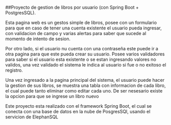 ##Proyecto de gestion de libros por usuario (con Spring Boot + PostgresSQL). 

Esta pagina web es un gestos simple de libros, posee con un formulario
para que en caso de tener una cuenta existente el usuario pueda ingresar,
con validacion de campo y varias alertas para saber que sucede al momento 
de intento de sesion.

Por otro lado, si el usuario nu cuenta con una contraseña este puede ir a
otra pagina para que este pueda crear su usuario. Posee varios validadores para 
saber si el usuario esta existente o se estan ingresando valores no validos, una vez
validado el sistema le indica al usuario si fue o no exitoso el registro.

Una vez ingresado a la pagina principal del sistema, el usuario puede hacer la
gestion de sus libros, se muestra una tabla con informacion de cada libro, el cual
puede tanto eliminar como editar cada uno. De ser nesesario existe la opcion para que
se ingrese un libro nuevo

Este proyecto esta realizado con el framework Spring Boot, el cual se conecta con una 
base de datos en la nube de PosgresSQl, usando el servicion de ElephanSQL